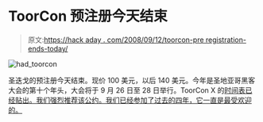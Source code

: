 # ToorCon 预注册今天结束

> 原文:[https://hack aday . com/2008/09/12/toorcon-pre registration-ends-today/](https://hackaday.com/2008/09/12/toorcon-preregistration-ends-today/)

![](../Images/fff751066ece1b57f02dec31326c5d2e.png "had_toorcon")

圣迭戈的预注册今天结束。现价 100 美元，以后 140 美元。今年是圣地亚哥黑客大会的第十个年头，大会将于 9 月 26 日至 28 日举行。ToorCon X 的[时间表已经贴出。我们强烈推荐该公约。我们已经参加了过去的四年，它一直是最受欢迎的。](http://sandiego.toorcon.org/content/section/3/9/)
